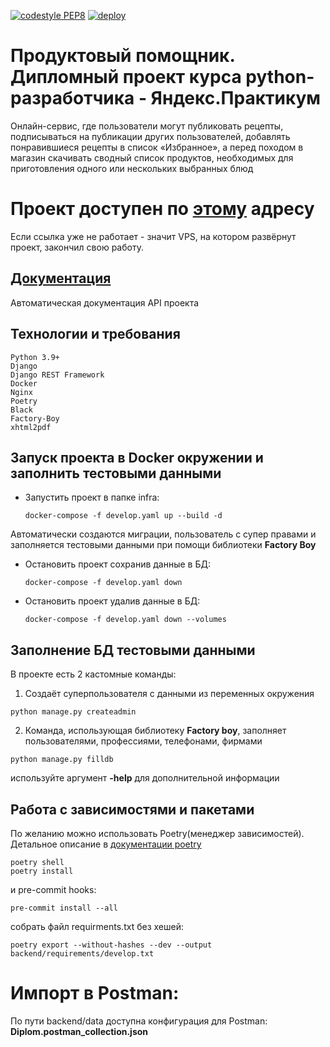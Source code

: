 [![codestyle PEP8](https://github.com/raikhert13/foodgram-project-react/actions/workflows/codestyle.yaml/badge.svg)](https://github.com/raikhert13/foodgram-project-react/actions/workflows/codestyle.yaml)
[![deploy](https://github.com/raikhert13/foodgram-project-react/actions/workflows/production_deploy.yaml/badge.svg)](https://github.com/raikhert13/foodgram-project-react/actions/workflows/production_deploy.yaml)
# Продуктовый помощник. Дипломный проект курса python-разработчика - Яндекс.Практикум
Онлайн-сервис, где пользователи могут публиковать рецепты, подписываться на публикации других пользователей, добавлять понравившиеся рецепты в список «Избранное», а перед походом в магазин скачивать сводный список продуктов, необходимых для приготовления одного или нескольких выбранных блюд

# Проект доступен по [этому](http://84.252.134.12/) адресу
Если ссылка уже не работает - значит VPS, на котором развёрнут проект, закончил свою работу.

## [ Документация ](http://84.252.134.12/foodgram/docs/)
Автоматическая документация API проекта

## Технологии и требования
```
Python 3.9+
Django
Django REST Framework
Docker
Nginx
Poetry
Black
Factory-Boy
xhtml2pdf
```


## Запуск проекта в Docker окружении и заполнить тестовыми данными
- Запустить проект в папке infra:
    ```shell
    docker-compose -f develop.yaml up --build -d
     ```
 Автоматически создаются миграции, пользователь с супер правами и заполняется тестовыми данными при помощи библиотеки **Factory Boy**


- Остановить проект сохранив данные в БД:
    ```shell
    docker-compose -f develop.yaml down
    ```
- Остановить проект удалив данные в БД:
    ```shell
    docker-compose -f develop.yaml down --volumes
    ```

## Заполнение БД тестовыми данными
В проекте есть 2 кастомные команды:
1. Создаёт суперпользователя с данными из переменных окружения
```
python manage.py createadmin
```
2. Команда, использующая библиотеку **Factory boy**, заполняет пользователями, профессиями, телефонами, фирмами
```
python manage.py filldb
```
используйте аргумент **-help** для дополнительной информации

## Работа с зависимостями и пакетами
По желанию можно использовать Poetry(менеджер зависимостей).
Детальное описание в [документации poetry](https://python-poetry.org/docs/cli/)
```shell
poetry shell
poetry install
```

и pre-commit hooks:
```
pre-commit install --all
```

собрать файл requirments.txt без хешей:
```shell
poetry export --without-hashes --dev --output backend/requirements/develop.txt
```

# Импорт в Postman:
По пути backend/data доступна конфигурация для Postman: **Diplom.postman_collection.json**
